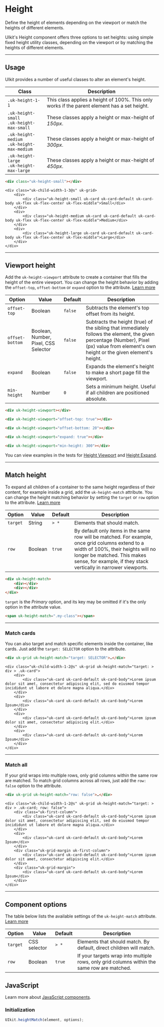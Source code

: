 # Height

<p class="uk-text-lead">Define the height of elements depending on the viewport or match the heights of different elements.</p>

UIkit's Height component offers three options to set heights: using simple fixed height utility classes, depending on the viewport or by matching the heights of different elements.

***

## Usage

UIkit provides a number of useful classes to alter an element's height.

| Class                                             | Description                                                                                  |
|---------------------------------------------------|----------------------------------------------------------------------------------------------|
| `.uk-height-1-1`                                  | This class applies a height of 100%. This only works if the parent element has a set height. |
| `.uk-height-small `<br> `.uk-height-max-small `   | These classes apply a height or max-height of _150px_.                                       |
| `.uk-height-medium `<br> `.uk-height-max-medium ` | These classes apply a height or max-height of _300px_.                                       |
| `.uk-height-large `<br> `.uk-height-max-large `   | These classes apply a height or max-height of _450px_.                                       |

```html
<div class="uk-height-small"></div>
```

```example
<div class="uk-child-width-1-3@s" uk-grid>
    <div>
        <div class="uk-height-small uk-card uk-card-default uk-card-body uk-flex uk-flex-center uk-flex-middle">Small</div>
    </div>
    <div>
        <div class="uk-height-medium uk-card uk-card-default uk-card-body uk-flex uk-flex-center uk-flex-middle">Medium</div>
    </div>
    <div>
        <div class="uk-height-large uk-card uk-card-default uk-card-body uk-flex uk-flex-center uk-flex-middle">Large</div>
    </div>
</div>
```

***

## Viewport height

Add the `uk-height-viewport` attribute to create a container that fills the height of the entire viewport. You can change the height behavior by adding the `offset-top`, `offset-bottom` or `expand` option to the attribute. [Learn more](javascript.md#component-configuration)

| Option          | Value                                | Default | Description                                                                                                                                                                               |
|-----------------|--------------------------------------|---------|-------------------------------------------------------------------------------------------------------------------------------------------------------------------------------------------|
| `offset-top`    | Boolean                              | `false` | Subtracts the element's top offset from its height.                                                                                                                                       |
| `offset-bottom` | Boolean, Number, Pixel, CSS Selector | `false` | Subtracts the height (true) of the sibling that immediately follows the element, the given percentage (Number), Pixel (px) value from element's own height or the given element's height. |
| `expand`        | Boolean                              | `false` | Expands the element's height to make a short page fill the viewport.                                                                                                                      |
| `min-height`    | Number                               | `0`     | Sets a minimum height. Useful if all children are positioned absolute.                                                                                                                    |

```html
<div uk-height-viewport></div>

<div uk-height-viewport="offset-top: true"></div>

<div uk-height-viewport="offset-bottom: 20"></div>

<div uk-height-viewport="expand: true"></div>

<div uk-height-viewport="min-height: 300"></div>
```

You can view examples in the tests for [Height Viewport](../assets/uikit/tests/height-viewport.html) and [Height Expand](../assets/uikit/tests/height-expand.html).

***

## Match height

To expand all children of a container to the same height regardless of their content, for example inside a grid, add the `uk-height-match` attribute. You can change the height matching behavior by setting the `target` or `row` option to the attribute. [Learn more](javascript.md#component-configuration)

| Option   | Value   | Default | Description                                                                                                                                                                                                                              |
|----------|---------|---------|------------------------------------------------------------------------------------------------------------------------------------------------------------------------------------------------------------------------------------------|
| `target` | String  | `> *`   | Elements that should match.                                                                                                                                                                                                              |
| `row`    | Boolean | `true`  | By default only items in the same row will be matched. For example, once grid columns extend to a width of 100%, their heights will no longer be matched. This makes sense, for example, if they stack vertically in narrower viewports. |

```html
<div uk-height-match>
    <div></div>
    <div></div>
</div>
```

`target` is the _Primary_ option, and its key may be omitted if it's the only option in the attribute value.

```html
<span uk-height-match=".my-class"></span>
```

***

### Match cards

You can also target and match specific elements inside the container, like cards. Just add the `target: SELECTOR` option to the attribute.

```html
<div uk-grid uk-height-match="target: SELECTOR">…</div>
```

```example
<div class="uk-child-width-1-2@s" uk-grid uk-height-match="target: > div > .uk-card">
    <div>
        <div class="uk-card uk-card-default uk-card-body">Lorem ipsum dolor sit amet, consectetur adipiscing elit, sed do eiusmod tempor incididunt ut labore et dolore magna aliqua.</div>
    </div>
    <div>
        <div class="uk-card uk-card-default uk-card-body">Lorem Ipsum</div>
    </div>
    <div>
        <div class="uk-card uk-card-default uk-card-body">Lorem ipsum dolor sit amet, consectetur adipiscing elit.</div>
    </div>
    <div>
        <div class="uk-card uk-card-default uk-card-body">Lorem Ipsum</div>
    </div>
</div>
```

***

### Match all

If your grid wraps into multiple rows, only grid columns within the same row are matched. To match grid columns across all rows, just add the `row: false` option to the attribute.

```html
<div uk-grid uk-height-match="row: false">…</div>
```

```example
<div class="uk-child-width-1-2@s" uk-grid uk-height-match="target: > div > .uk-card; row: false">
    <div class="uk-first-column">
        <div class="uk-card uk-card-default uk-card-body">Lorem ipsum dolor sit amet, consectetur adipiscing elit, sed do eiusmod tempor incididunt ut labore et dolore magna aliqua.</div>
    </div>
    <div>
        <div class="uk-card uk-card-default uk-card-body">Lorem Ipsum</div>
    </div>
    <div class="uk-grid-margin uk-first-column">
        <div class="uk-card uk-card-default uk-card-body">Lorem ipsum dolor sit amet, consectetur adipiscing elit.</div>
    </div>
    <div class="uk-grid-margin">
        <div class="uk-card uk-card-default uk-card-body">Lorem Ipsum</div>
    </div>
</div>
```

***

## Component options

The table below lists the available settings of the `uk-height-match` attribute. [Learn more](javascript.md#component-configuration)

| Option   | Value        | Default | Description                                                                                 |
|----------|--------------|---------|---------------------------------------------------------------------------------------------|
| `target` | CSS selector | `> *`   | Elements that should match. By default, direct children will match.                         |
| `row`    | Boolean      | `true`  | If your targets wrap into multiple rows, only grid columns within the same row are matched. |

## JavaScript

Learn more about [JavaScript components](javascript.md#programmatic-use).

### Initialization

```js
UIkit.heightMatch(element, options);
```
